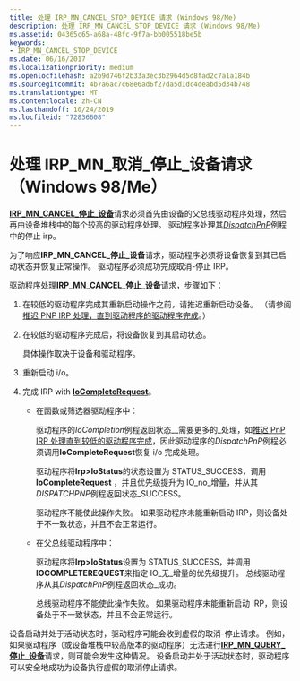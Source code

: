 ```yaml
---
title: 处理 IRP_MN_CANCEL_STOP_DEVICE 请求 (Windows 98/Me)
description: 处理 IRP_MN_CANCEL_STOP_DEVICE 请求 (Windows 98/Me)
ms.assetid: 04365c65-a68a-48fc-9f7a-bb005518be5b
keywords:
- IRP_MN_CANCEL_STOP_DEVICE
ms.date: 06/16/2017
ms.localizationpriority: medium
ms.openlocfilehash: a2b9d746f2b33a3ec3b2964d5d8fad2c7a1a184b
ms.sourcegitcommit: 4b7a6ac7c68e6ad6f27da5d1dc4deabd5d34b748
ms.translationtype: MT
ms.contentlocale: zh-CN
ms.lasthandoff: 10/24/2019
ms.locfileid: "72836608"
---
```

# <a name="handling-an-irp_mn_cancel_stop_device-request-windows-98me"></a>处理 IRP\_MN\_取消\_停止\_设备请求（Windows 98/Me）





[**IRP\_MN\_CANCEL\_停止\_设备**](https://docs.microsoft.com/windows-hardware/drivers/kernel/irp-mn-cancel-stop-device)请求必须首先由设备的父总线驱动程序处理，然后再由设备堆栈中的每个较高的驱动程序处理。 驱动程序处理其[*DispatchPnP*](https://docs.microsoft.com/windows-hardware/drivers/ddi/wdm/nc-wdm-driver_dispatch)例程中的停止 irp。

为了响应**IRP\_MN\_CANCEL\_停止\_设备**请求，驱动程序必须将设备恢复到其已启动状态并恢复正常操作。 驱动程序必须成功完成取消-停止 IRP。

驱动程序处理**IRP\_MN\_CANCEL\_停止\_设备**请求，步骤如下：

1.  在较低的驱动程序完成其重新启动操作之前，请推迟重新启动设备。 （请参阅[推迟 PNP IRP 处理，直到驱动程序的驱动程序完成](postponing-pnp-irp-processing-until-lower-drivers-finish.md)。）

2.  在较低的驱动程序完成后，将设备恢复到其启动状态。

    具体操作取决于设备和驱动程序。

3.  重新启动 i/o。

4.  完成 IRP with [**IoCompleteRequest**](https://docs.microsoft.com/windows-hardware/drivers/ddi/wdm/nf-wdm-iocompleterequest)。

    -   在函数或筛选器驱动程序中：

        驱动程序的*IoCompletion*例程返回状态\_\_需要更多的\_处理，如[推迟 PnP IRP 处理直到较低的驱动程序完成](postponing-pnp-irp-processing-until-lower-drivers-finish.md)，因此驱动程序的*DispatchPnP*例程必须调用**IoCompleteRequest**恢复 i/o 完成处理。

        驱动程序将**Irp&gt;IoStatus**的状态设置为 STATUS\_SUCCESS，调用**IoCompleteRequest** ，并且优先级提升为 IO\_no\_增量，并从其*DISPATCHPNP*例程返回状态\_SUCCESS。

        驱动程序不能使此操作失败。 如果驱动程序未能重新启动 IRP，则设备处于不一致状态，并且不会正常运行。

    -   在父总线驱动程序中：

        驱动程序将**Irp&gt;IoStatus**设置为 STATUS\_SUCCESS，并调用**IOCOMPLETEREQUEST**来指定 IO\_无\_增量的优先级提升。 总线驱动程序从其*DispatchPnP*例程返回状态\_成功。

        总线驱动程序不能使此操作失败。 如果驱动程序未能重新启动 IRP，则设备处于不一致状态，并且不会正常运行。

设备启动并处于活动状态时，驱动程序可能会收到虚假的取消-停止请求。 例如，如果驱动程序（或设备堆栈中较高版本的驱动程序）无法进行[**IRP\_MN\_QUERY\_停止\_设备**](https://docs.microsoft.com/windows-hardware/drivers/kernel/irp-mn-query-stop-device)请求，则可能会发生这种情况。 设备启动并处于活动状态时，驱动程序可以安全地成功为设备执行虚假的取消停止请求。

 

 




